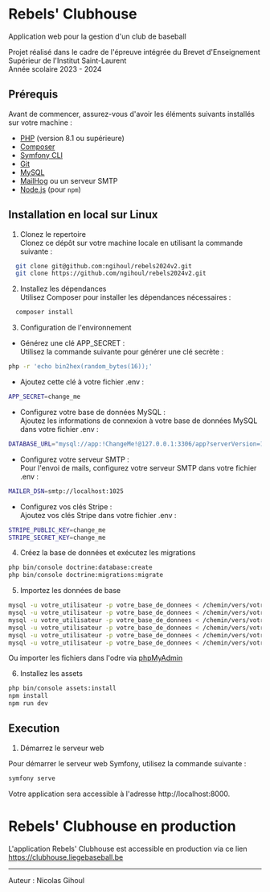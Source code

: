 # Rebels' Clubhouse

Application web pour la gestion d'un club de baseball

Projet réalisé dans le cadre de l'épreuve intégrée du Brevet d'Enseignement Supérieur de l'Institut Saint-Laurent  
Année scolaire 2023 - 2024

## Prérequis

Avant de commencer, assurez-vous d'avoir les éléments suivants installés sur votre machine :

- [PHP](https://www.php.net/) (version 8.1 ou supérieure)
- [Composer](https://getcomposer.org/)
- [Symfony CLI](https://symfony.com/download)
- [Git](https://git-scm.com/)
- [MySQL](https://dev.mysql.com/downloads/mysql/)
- [MailHog](https://github.com/mailhog/MailHog) ou un serveur SMTP
- [Node.js](https://nodejs.org/) (pour `npm`)

## Installation en local sur Linux

1. Clonez le repertoire  
   Clonez ce dépôt sur votre machine locale en utilisant la commande suivante :

```bash
  git clone git@github.com:ngihoul/rebels2024v2.git
  git clone https://github.com/ngihoul/rebels2024v2.git
```

2. Installez les dépendances  
   Utilisez Composer pour installer les dépendances nécessaires :

```bash
  composer install
```

3. Configuration de l'environnement

- Générez une clé APP_SECRET :  
  Utilisez la commande suivante pour générer une clé secrète :

```bash
php -r 'echo bin2hex(random_bytes(16));'
```

- Ajoutez cette clé à votre fichier .env :

```bash
APP_SECRET=change_me
```

- Configurez votre base de données MySQL :  
  Ajoutez les informations de connexion à votre base de données MySQL dans votre fichier .env :

```bash
DATABASE_URL="mysql://app:!ChangeMe!@127.0.0.1:3306/app?serverVersion=10.11.2-MariaDB&charset=utf8mb4"
```

- Configurez votre serveur SMTP :  
  Pour l'envoi de mails, configurez votre serveur SMTP dans votre fichier .env :

```bash
MAILER_DSN=smtp://localhost:1025
```

- Configurez vos clés Stripe :  
  Ajoutez vos clés Stripe dans votre fichier .env :

```bash
STRIPE_PUBLIC_KEY=change_me
STRIPE_SECRET_KEY=change_me
```

4. Créez la base de données et exécutez les migrations

```bash
php bin/console doctrine:database:create
php bin/console doctrine:migrations:migrate
```

5. Importez les données de base

```bash
mysql -u votre_utilisateur -p votre_base_de_donnees < /chemin/vers/votre_projet/db/country.sql
mysql -u votre_utilisateur -p votre_base_de_donnees < /chemin/vers/votre_projet/db/event_category.sql
mysql -u votre_utilisateur -p votre_base_de_donnees < /chemin/vers/votre_projet/db/ext_translation.sql
mysql -u votre_utilisateur -p votre_base_de_donnees < /chemin/vers/votre_projet/db/license_category.sql
mysql -u votre_utilisateur -p votre_base_de_donnees < /chemin/vers/votre_projet/db/place.sql
mysql -u votre_utilisateur -p votre_base_de_donnees < /chemin/vers/votre_projet/db/user.sql
```

Ou importer les fichiers dans l'odre via [phpMyAdmin](http://localhost/phpmyadmin)

6. Installez les assets

```bash
php bin/console assets:install
npm install
npm run dev
```

## Execution

1. Démarrez le serveur web

Pour démarrer le serveur web Symfony, utilisez la commande suivante :

```bash
symfony serve
```

Votre application sera accessible à l'adresse http://localhost:8000.

# Rebels' Clubhouse en production

L'application Rebels' Clubhouse est accessible en production via ce lien https://clubhouse.liegebaseball.be

---

Auteur : Nicolas Gihoul
